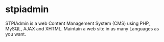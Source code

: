 stpiadmin
=========

STPIAdmin is a web Content Management System (CMS) using PHP, MySQL, AJAX and XHTML. Maintain a web site in as many Languages as you want.